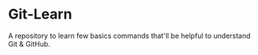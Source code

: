 # Git-Learn
A repository to learn few basics commands that'll be helpful to understand Git &amp; GitHub.
